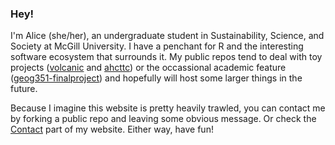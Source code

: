 ### Hey!

I'm Alice (she/her), an undergraduate student in Sustainability, Science, and Society at McGill University. I have a penchant for R 
and the interesting software ecosystem that surrounds it. My public repos tend to deal with toy projects ([volcanic](https://github.com/legallyahc/volcanic) and 
[ahcttc](https://github.com/legallyahc/ahcttc)) or the occassional academic feature 
([geog351-finalproject](https://github.com/legallyahc/geog351-finalproject)) and hopefully will host some larger things in the future.

Because I imagine this website is pretty heavily trawled, you can contact me by forking a public repo and leaving some obvious message. 
Or check the [Contact](https://ahclauss.com/contact) part of my website. Either way, have fun!
